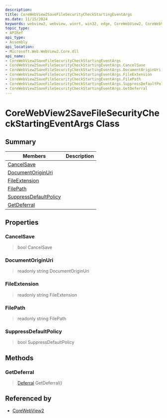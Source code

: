 ```yaml
---
description: 
title: CoreWebView2SaveFileSecurityCheckStartingEventArgs
ms.date: 11/15/2024
keywords: webview2, webview, winrt, win32, edge, CoreWebView2, CoreWebView2Controller, browser control, edge html, CoreWebView2SaveFileSecurityCheckStartingEventArgs
topic_type:
- APIRef
api_type:
- Assembly
api_location:
- Microsoft.Web.WebView2.Core.dll
api_name:
- CoreWebView2SaveFileSecurityCheckStartingEventArgs
- CoreWebView2SaveFileSecurityCheckStartingEventArgs.CancelSave
- CoreWebView2SaveFileSecurityCheckStartingEventArgs.DocumentOriginUri
- CoreWebView2SaveFileSecurityCheckStartingEventArgs.FileExtension
- CoreWebView2SaveFileSecurityCheckStartingEventArgs.FilePath
- CoreWebView2SaveFileSecurityCheckStartingEventArgs.SuppressDefaultPolicy
- CoreWebView2SaveFileSecurityCheckStartingEventArgs.GetDeferral
---
```


# CoreWebView2SaveFileSecurityCheckStartingEventArgs Class



## Summary

Members|Description
--|--
[CancelSave](#cancelsave) | 
[DocumentOriginUri](#documentoriginuri) | 
[FileExtension](#fileextension) | 
[FilePath](#filepath) | 
[SuppressDefaultPolicy](#suppressdefaultpolicy) | 
[GetDeferral](#getdeferral) | 

## Properties

### CancelSave

>  bool CancelSave

### DocumentOriginUri

> readonly  string DocumentOriginUri

### FileExtension

> readonly  string FileExtension

### FilePath

> readonly  string FilePath

### SuppressDefaultPolicy

>  bool SuppressDefaultPolicy



## Methods

### GetDeferral

> [Deferral](/uwp/api/Windows.Foundation.Deferral) GetDeferral()






## Referenced by

- [CoreWebView2](corewebview2.md)
